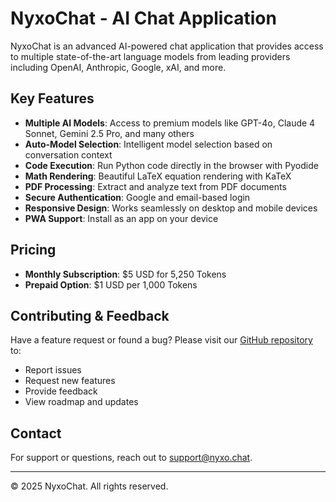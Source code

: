# NyxoChat - AI Chat Application

NyxoChat is an advanced AI-powered chat application that provides access to multiple state-of-the-art language models from leading providers including OpenAI, Anthropic, Google, xAI, and more.

## Key Features

- **Multiple AI Models**: Access to premium models like GPT-4o, Claude 4 Sonnet, Gemini 2.5 Pro, and many others
- **Auto-Model Selection**: Intelligent model selection based on conversation context
- **Code Execution**: Run Python code directly in the browser with Pyodide
- **Math Rendering**: Beautiful LaTeX equation rendering with KaTeX
- **PDF Processing**: Extract and analyze text from PDF documents
- **Secure Authentication**: Google and email-based login
- **Responsive Design**: Works seamlessly on desktop and mobile devices
- **PWA Support**: Install as an app on your device

## Pricing

- **Monthly Subscription**: $5 USD for 5,250 Tokens
- **Prepaid Option**: $1 USD per 1,000 Tokens

## Contributing & Feedback

Have a feature request or found a bug? Please visit our [GitHub repository](https://github.com/NyxoChat/NyxoChat) to:
- Report issues
- Request new features
- Provide feedback
- View roadmap and updates

## Contact

For support or questions, reach out to support@nyxo.chat.

---

© 2025 NyxoChat. All rights reserved.
